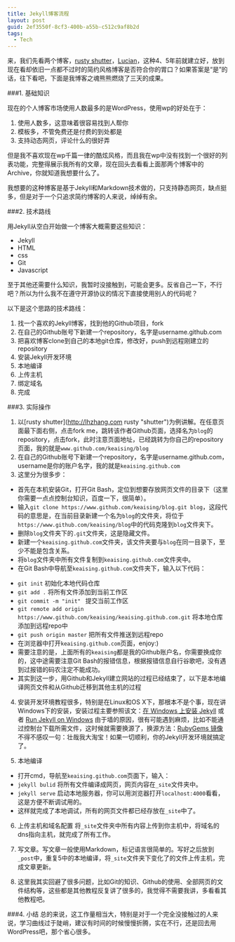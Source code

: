 ```yaml
---
title: Jekyll博客流程
layout: post
guid: 2ef3550f-8cf3-400b-a55b-c512c9af8b2d
tags:
  - Tech
---
```


<!--
[![bridge to wonderland]({{ site.baseurl }}/media/files/2014/09/05/bridge-to-wonderland.jpg)](http://500px.com/photo/82158657)

[Lucian](http://lucianmarin.com/ "Lucian")
-->

来，我们先看两个博客，[rusty shutter](http://lhzhang.com/ "rusty shutter")，[Lucian](http://lucianmarin.com/ "Lucian")，这种4、5年前就建立好，放到现在看却依旧一点都不过时的简约风格博客是否符合你的胃口？如果答案是“是”的话，往下看吧，下面是我博客之魂熊熊燃烧了三天的成果。

###1. 基础知识

现在的个人博客市场使用人数最多的是WordPress，使用wp的好处在于：

1. 使用人数多，这意味着很容易找到人帮你
2. 模板多，不管免费还是付费的到处都是
3. 支持动态网页，评论什么的很好弄

但是我不喜欢现在wp千篇一律的酷炫风格，而且我在wp中没有找到一个很好的列表功能，完整得展示我所有的文章，现在回头去看看上面那两个博客中的Archive，你就知道我想要什么了。

我想要的这种博客是基于Jekyll和Markdown技术做的，只支持静态网页，缺点挺多，但是对于一个只追求简约博客的人来说，绰绰有余。

###2. 技术路线

用Jekyll从空白开始做一个博客大概需要这些知识：

* Jekyll
* HTML
* css
* Git
* Javascript

至于其他还需要什么知识，我暂时没接触到，可能会更多。反省自己一下，不行吧？所以为什么我不在遵守开源协议的情况下直接使用别人的代码呢？

以下是这个思路的技术路线：

1. 找一个喜欢的Jekyll博客，找到他的Github项目，fork
2. 在自己的Github账号下新建一个repository，名字是username.github.com
3. 把喜欢博客clone到自己的本地git仓库，修改好，push到远程刚建立的repository
4. 安装Jekyll开发环境
5. 本地编译
6. 上传主机
7. 绑定域名
8. 完成


###3. 实际操作

1. 以[rusty shutter](http://lhzhang.com rusty "shutter")为例讲解。在任意页面最下面右侧，点击fork me，跳转该作者Github页面，选择名为```blog```的repository，点击fork，此时注意页面地址，已经跳转为你自己的repository页面，我的就是```www.github.com/keaising/blog```
2. 在自己的Github账号下新建一个repository，名字是username.github.com，username是你的账户名字，我的就是```keaising.github.com```
3. 这里分为很多步：
 * 首先在本机安装Git，打开Git Bash，定位到想要存放网页文件的目录下（这里你需要一点点控制台知识，百度一下，很简单）。
 * 输入```git clone https://www.github.com/keaising/blog.git blog```，这段代码的意思是，在当前目录新建一个名为```blog```的文件夹，将位于```https://www.github.com/keaising/blog```中的代码克隆到```blog```文件夹下。
 * 删除```blog```文件夹下的```.git```文件夹，这是隐藏文件。
 * 新建一个```keaising.github.com```文件夹，该文件夹要与```blog```在同一目录下，至少不能是包含关系。
 * 将```blog```文件夹中所有文件复制到```keaising.github.com```文件夹中。
 * 在Git Bash中导航至```keaising.github.com```文件夹下，输入以下代码：
 + ```git init``` 初始化本地代码仓库
 + ```git add .``` 将所有文件添加到当前工作区
 + ```git commit -m "init" ``` 提交当前工作区
 + ```git remote add origin https://www.github.com/keaising/keaising.github.com.git``` 将本地仓库添加到远程repo中
 + ```git push origin master``` 把所有文件推送到远程repo
 + 在浏览器中打开```keaising.github.com```页面，enjoy:)
 + 需要注意的是，上面所有的```keaising```都是我的Github账户名，你需要换成你的，这中途需要注意Git Bash的报错信息，根据报错信息自行谷歌吧，没有遇到过报错的码农注定不能成功。
 + 其实到这一步，用Github和Jekyll建立网站的过程已经结束了，以下是本地编译网页文件和从Github迁移到其他主机的过程

4. 安装开发环境教程很多，特别是在Linux和OS X下，那根本不是个事，现在讲Windows下的安装，安装过程主要参照该文：[在 Windows 上安装 Jekyll](http://cn.yizeng.me/2013/05/10/setup-jekyll-on-windows/ "在 Windows 上安装 Jekyll") 或者 [Run Jekyll on Windows](http://jekyll-windows.juthilo.com/) 由于墙的原因，很有可能遇到麻烦，比如不能通过控制台下载所需文件，这时候就需要换源了，换源方法：[RubyGems 镜像](http://ruby.taobao.org/ "RubyGems 镜像") 不得不感叹一句：壮哉我大淘宝！如果一切顺利，你的Jekyll开发环境就搞定了。

5. 本地编译
 * 打开cmd，导航至```keaising.github.com```页面下，输入：
 * ```jekyll bulid``` 将所有文件编译成网页，网页内容在```_site```文件夹中。
 * ```jekyll serve``` 启动本地服务器，你可以用浏览器打开```localhost:4000```看看，这是方便不断调试用的。
 * 这样就完成了本地调试，所有的网页文件都已经存放在```_site```中了。

6. 上传主机和域名配置
将```_site```文件夹中所有内容上传到你主机中，将域名的dns指向主机，就完成了所有工作。

7. 写文章。写文章一般使用Markdown，标记语言很简单的。写好之后放到```_post```中，重复5中的本地编译，将```_site```文件夹下变化了的文件上传主机，完成文章更新。
8. 这里我其实回避了很多问题，比如Git的知识、Github的使用、全部网页的文件结构等，这些都是其他教程反复讲了很多的，我觉得不需要我讲，多看看其他教程吧。

###4. 小结
总的来说，这工作量相当大，特别是对于一个完全没接触过的人来说，学习曲线过于陡峭，建议有时间的时候慢慢折腾，实在不行，还是回去用WordPress吧，那个省心很多。